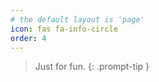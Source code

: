 ```yaml
---
# the default layout is 'page'
icon: fas fa-info-circle
order: 4
---
```


> Just for fun.
{: .prompt-tip }
